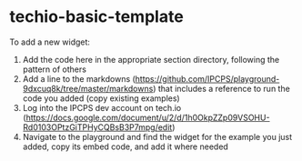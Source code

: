# techio-basic-template

To add a new widget:

1. Add the code here in the appropriate section directory, following the pattern of others
2. Add a line to the markdowns (https://github.com/IPCPS/playground-9dxcuq8k/tree/master/markdowns) that includes a reference to run the code you added (copy existing examples)
2. Log into the IPCPS dev account on tech.io (https://docs.google.com/document/u/2/d/1h0OkpZZp09VSOHU-Rd0103OPtzGiTPHyCQBsB3P7mpg/edit)
3. Navigate to the playground and find the widget for the example you just added, copy its embed code, and add it where needed
